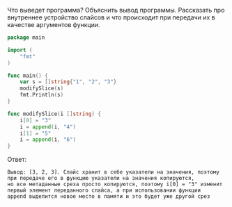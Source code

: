Что выведет программа? Объяснить вывод программы. Рассказать про внутреннее устройство слайсов и что происходит при передачи их в качестве аргументов функции.

```go
package main

import (
	"fmt"
)

func main() {
	var s = []string{"1", "2", "3"}
	modifySlice(s)
	fmt.Println(s)
}

func modifySlice(i []string) {
	i[0] = "3"
	i = append(i, "4")
	i[1] = "5"
	i = append(i, "6")
}
```

Ответ:
```
Вывод: [3, 2, 3]. Слайс хранит в себе указатели на значения, поэтому при передаче его в функцию указатели на значения копируются,
но все метаданные среза просто копируются, поэтому i[0] = "3" изменит первый элемент переданного слайса, а при использовании функции
append выделится новое место в памяти и это будет уже другой срез

```
